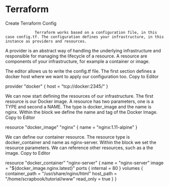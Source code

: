 # Terraform 



Create Terraform Config
                   
                   
                 Terraform works based on a configuration file, in this case config.tf. The configuration defines your infrastructure, in this instance as providers and resources.
                   
A provider is an abstract way of handling the underlying infrastructure and responsible for managing the lifecycle of a resource.
A resource are components of your infrastructure, for example a container or image.


The editor allows us to write the config.tf file. The first section defines a docker host where we want to apply our configuration too.
Copy to Editor

provider "docker" {
  host = "tcp://docker:2345/"
}

We can now start defining the resources of our infrastructure. The first resource is our Docker image. A resource has two parameters, one is a TYPE and second a NAME. The type is docker_image and the name is nginx. Within the block we define the name and tag of the Docker Image.
Copy to Editor


resource "docker_image" "nginx" {
  name = "nginx:1.11-alpine"
}


We can define our container resource. The resource type is docker_container and name as nginx-server. Within the block we set the resource parameters. We can reference other resources, such as a the image.
Copy to Editor


resource "docker_container" "nginx-server" {
  name = "nginx-server"
  image = "${docker_image.nginx.latest}"
  ports {
    internal = 80
  }
  volumes {
    container_path  = "/usr/share/nginx/html"
    host_path = "/home/scrapbook/tutorial/www"
    read_only = true
  }
}


